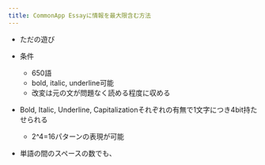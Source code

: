 ```yaml
---
title: CommonApp Essayに情報を最大限含む方法
---
```


* ただの遊び

* 条件
  
  * 650語
  * bold, italic, underline可能
  * 改変は元の文が問題なく読める程度に収める
* Bold, Italic, Underline, Capitalizationそれぞれの有無で1文字につき4bit持たせられる
  
  * 2^4=16パターンの表現が可能
* 単語の間のスペースの数でも、
